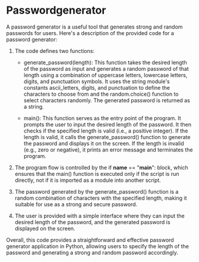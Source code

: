 # Passwordgenerator
A password generator is a useful tool that generates strong and random passwords for users.
Here's a description of the provided code for a password generator:

1. The code defines two functions:
   - generate_password(length): This function takes the desired length of the password as input and generates a random password of that length using a combination of uppercase letters, lowercase letters, digits, and punctuation symbols. It uses the string module's constants ascii_letters, digits, and punctuation to define the characters to choose from and the random.choice() function to select characters randomly. The generated password is returned as a string.
   
   - main(): This function serves as the entry point of the program. It prompts the user to input the desired length of the password. It then checks if the specified length is valid (i.e., a positive integer). If the length is valid, it calls the generate_password() function to generate the password and displays it on the screen. If the length is invalid (e.g., zero or negative), it prints an error message and terminates the program.
   
2. The program flow is controlled by the if __name__ == "__main__": block, which ensures that the main() function is executed only if the script is run directly, not if it is imported as a module into another script.

3. The password generated by the generate_password() function is a random combination of characters with the specified length, making it suitable for use as a strong and secure password.

4. The user is provided with a simple interface where they can input the desired length of the password, and the generated password is displayed on the screen.

Overall, this code provides a straightforward and effective password generator application in Python, allowing users to specify the length of the password and generating a strong and random password accordingly.
